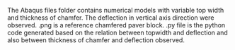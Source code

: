 The Abaqus files folder contains numerical models with variable top width and thickness of chamfer. The deflection in vertical axis direction were observed.
.png is a reference chamfered paver block.
.py file is the python code generated based on the relation between topwidth and deflection and also between thickness of chamfer and deflection observed.
